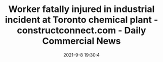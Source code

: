 ---
"title": "Worker fatally injured in industrial incident at Toronto chemical plant - constructconnect.com - Daily Commercial News"
"date": "2021-9-8 19:30:4"
"feed_name": "GOOGLENEWSINDUSTRIAL"
"feed_website": "https://news.google.com/search?q=industrial%2Bincident&hl=en-US&gl=US&ceid=US:en"
"feed_rss": "https://news.google.com/rss/search?q=industrial%2Bincident&hl=en-US&gl=US&ceid=US:en"
"link": "https://canada.constructconnect.com/dcn/news/ohs/2021/09/worker-fatally-injured-in-industrial-incident-at-toronto-chemical-plant"
"file": "_posts/2021-1-1-81846eda37afb170523f54e9d77d960c9a43ac9d.md"
"accident": "1"
"drilling": "0"
---